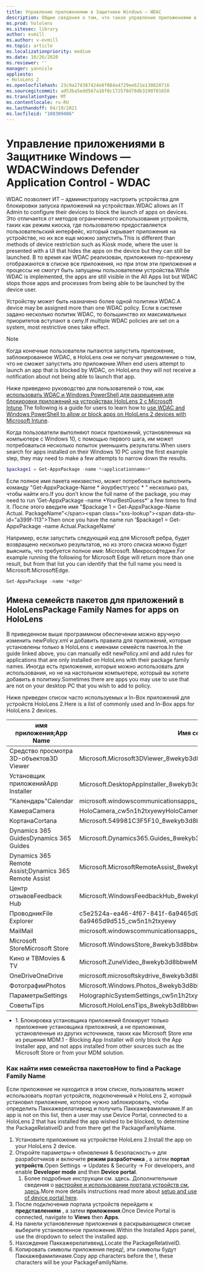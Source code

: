 ```yaml
---
title: Управление приложениями в Защитнике Windows — WDAC
description: Общие сведения о том, что такое управление приложениями в Защитнике Windows и как его использовать для управления устройствами в смешанной реальности HoloLens.
ms.prod: hololens
ms.sitesec: library
author: evmill
ms.author: v-evmill
ms.topic: article
ms.localizationpriority: medium
ms.date: 10/26/2020
ms.reviewer: ''
manager: yannisle
appliesto:
- HoloLens 2
ms.openlocfilehash: 23c9a274387424e8f084a4729ee621e130820716
ms.sourcegitcommit: ad53ba5edd567a18f0c172578d78db3190701650
ms.translationtype: MT
ms.contentlocale: ru-RU
ms.lasthandoff: 04/19/2021
ms.locfileid: "108309406"
---
```

# <a name="windows-defender-application-control---wdac"></a><span data-ttu-id="a399f-103">Управление приложениями в Защитнике Windows — WDAC</span><span class="sxs-lookup"><span data-stu-id="a399f-103">Windows Defender Application Control - WDAC</span></span>

<span data-ttu-id="a399f-104">WDAC позволяет ИТ – администратору настроить устройства для блокировки запуска приложений на устройствах.</span><span class="sxs-lookup"><span data-stu-id="a399f-104">WDAC allows an IT Admin to configure their devices to block the launch of apps on devices.</span></span> <span data-ttu-id="a399f-105">Это отличается от методов ограниченного использования устройств, таких как режим киоска, где пользователю предоставляется пользовательский интерфейс, который скрывает приложения на устройстве, но их все еще можно запустить.</span><span class="sxs-lookup"><span data-stu-id="a399f-105">This is different than methods of device restriction such as Kiosk mode, where  the user is presented with a UI that hides the apps on the device but they can still be launched.</span></span> <span data-ttu-id="a399f-106">В то время как WDAC реализован, приложения по-прежнему отображаются в списке все приложения, но при этом эти приложения и процессы не смогут быть запущены пользователем устройства.</span><span class="sxs-lookup"><span data-stu-id="a399f-106">While WDAC is implemented, the apps are still visible in the All Apps list but WDAC stops those apps and processes from being able to be launched by the device user.</span></span>

<span data-ttu-id="a399f-107">Устройству может быть назначено более одной политики WDAC.</span><span class="sxs-lookup"><span data-stu-id="a399f-107">A device may be assigned more than one WDAC policy.</span></span> <span data-ttu-id="a399f-108">Если в системе задано несколько политик WDAC, то большинство их максимальных приоритетов вступают в силу.</span><span class="sxs-lookup"><span data-stu-id="a399f-108">If multiple WDAC policies are set on a system, most restrictive ones take effect.</span></span> 

> [!NOTE]
> <span data-ttu-id="a399f-109">Когда конечные пользователи пытаются запустить приложение, заблокированное WDAC, в HoloLens они не получат уведомление о том, что не сможет запустить это приложение.</span><span class="sxs-lookup"><span data-stu-id="a399f-109">When end users attempt to launch an app that is blocked by WDAC, on HoloLens they will not receive a notification about not being able to launch that app.</span></span>

<span data-ttu-id="a399f-110">Ниже приведено руководство для пользователей о том, как [использовать WDAC и Windows PowerShell для разрешения или блокировки приложений на устройствах HoloLens 2 с Microsoft Intune](https://docs.microsoft.com/mem/intune/configuration/custom-profile-hololens).</span><span class="sxs-lookup"><span data-stu-id="a399f-110">The following is a guide for users to learn how to [use WDAC and Windows PowerShell to allow or block apps on HoloLens 2 devices with Microsoft Intune](https://docs.microsoft.com/mem/intune/configuration/custom-profile-hololens).</span></span>

<span data-ttu-id="a399f-111">Когда пользователи выполняют поиск приложений, установленных на компьютере с Windows 10, с помощью первого шага, им может потребоваться несколько попыток уменьшить результаты.</span><span class="sxs-lookup"><span data-stu-id="a399f-111">When users search for apps installed on their Windows 10 PC using the first example step, they may need to make a few attempts to narrow down the results.</span></span>

```powershell
$package1 = Get-AppxPackage -name *<applicationname>*
``` 

<span data-ttu-id="a399f-112">Если полное имя пакета неизвестно, может потребоваться выполнить команду "Get-AppxPackage-Name \* йоурбестгуесс \* " несколько раз, чтобы найти его.</span><span class="sxs-lookup"><span data-stu-id="a399f-112">If you don’t know the full name of the package, you may need to run ‘Get-AppxPackage -name \*YourBestGuess\*’ a few times to find it.</span></span> <span data-ttu-id="a399f-113">После этого введите имя "$package 1 = Get-AppxPackage-Name Actual. PackageName"</span><span class="sxs-lookup"><span data-stu-id="a399f-113">Then once you have the name run ‘$package1 = Get-AppxPackage -name Actual.PackageName‘</span></span>

<span data-ttu-id="a399f-114">Например, если запустить следующий код для Microsoft ребра, будет возвращено несколько результатов, но из этого списка можно будет выяснить, что требуется полное имя: Microsoft. Микрософтедже.</span><span class="sxs-lookup"><span data-stu-id="a399f-114">For example running the following for Microsoft Edge will return more than one result, but from that list you can identify that the full name you need is Microsoft.MicrosoftEdge.</span></span>

```powershell
Get-AppxPackage -name *edge*
``` 

## <a name="package-family-names-for-apps-on-hololens"></a><span data-ttu-id="a399f-115">Имена семейств пакетов для приложений в HoloLens</span><span class="sxs-lookup"><span data-stu-id="a399f-115">Package Family Names for apps on HoloLens</span></span>

<span data-ttu-id="a399f-116">В приведенном выше программном обеспечении можно вручную изменить newPolicy.xml и добавить правила для приложений, которые установлены только в HoloLens с именами семейств пакетов.</span><span class="sxs-lookup"><span data-stu-id="a399f-116">In the guide linked above, you can manually edit newPolicy.xml and add rules for applications that are only installed on HoloLens with their package family names.</span></span> <span data-ttu-id="a399f-117">Иногда есть приложения, которые можно использовать для использования, но не на настольном компьютере, который вы хотите добавить в политику.</span><span class="sxs-lookup"><span data-stu-id="a399f-117">Sometimes there are apps you may use to use that are not on your desktop PC that you wish to add to policy.</span></span>

<span data-ttu-id="a399f-118">Ниже приведен список часто используемых и In-Box приложений для устройств HoloLens 2.</span><span class="sxs-lookup"><span data-stu-id="a399f-118">Here is a list of commonly used and In-Box apps for HoloLens 2 devices.</span></span>

| <span data-ttu-id="a399f-119">имя приложения;</span><span class="sxs-lookup"><span data-stu-id="a399f-119">App Name</span></span>                   | <span data-ttu-id="a399f-120">Имя семейства пакетов</span><span class="sxs-lookup"><span data-stu-id="a399f-120">Package Family Name</span></span>                                |
|----------------------------|----------------------------------------------------|
| <span data-ttu-id="a399f-121">Средство просмотра 3D-объектов</span><span class="sxs-lookup"><span data-stu-id="a399f-121">3D Viewer</span></span>                  | <span data-ttu-id="a399f-122">Microsoft.Microsoft3DViewer_8wekyb3d8bbwe</span><span class="sxs-lookup"><span data-stu-id="a399f-122">Microsoft.Microsoft3DViewer_8wekyb3d8bbwe</span></span>          |
| <span data-ttu-id="a399f-123">Установщик приложений</span><span class="sxs-lookup"><span data-stu-id="a399f-123">App Installer</span></span>              | <span data-ttu-id="a399f-124">Microsoft.DesktopAppInstaller_8wekyb3d8bbwe <sup>1</sup></span><span class="sxs-lookup"><span data-stu-id="a399f-124">Microsoft.DesktopAppInstaller_8wekyb3d8bbwe <sup>1</sup></span></span>         |
| <span data-ttu-id="a399f-125">"Календарь"</span><span class="sxs-lookup"><span data-stu-id="a399f-125">Calendar</span></span>                   | <span data-ttu-id="a399f-126">microsoft.windowscommunicationsapps_8wekyb3d8bbwe</span><span class="sxs-lookup"><span data-stu-id="a399f-126">microsoft.windowscommunicationsapps_8wekyb3d8bbwe</span></span>  |
| <span data-ttu-id="a399f-127">Камера</span><span class="sxs-lookup"><span data-stu-id="a399f-127">Camera</span></span>                     | <span data-ttu-id="a399f-128">HoloCamera_cw5n1h2txyewy</span><span class="sxs-lookup"><span data-stu-id="a399f-128">HoloCamera_cw5n1h2txyewy</span></span>                           |
| <span data-ttu-id="a399f-129">Кортана</span><span class="sxs-lookup"><span data-stu-id="a399f-129">Cortana</span></span>                    | <span data-ttu-id="a399f-130">Microsoft.549981C3F5F10_8wekyb3d8bbwe</span><span class="sxs-lookup"><span data-stu-id="a399f-130">Microsoft.549981C3F5F10_8wekyb3d8bbwe</span></span>              |
| <span data-ttu-id="a399f-131">Dynamics 365 Guides</span><span class="sxs-lookup"><span data-stu-id="a399f-131">Dynamics 365 Guides</span></span>        | <span data-ttu-id="a399f-132">Microsoft.Dynamics365.Guides_8wekyb3d8bbwe</span><span class="sxs-lookup"><span data-stu-id="a399f-132">Microsoft.Dynamics365.Guides_8wekyb3d8bbwe</span></span>         |
| <span data-ttu-id="a399f-133">Dynamics 365 Remote Assist;</span><span class="sxs-lookup"><span data-stu-id="a399f-133">Dynamics 365 Remote Assist</span></span> | <span data-ttu-id="a399f-134">Microsoft.MicrosoftRemoteAssist_8wekyb3d8bbwe</span><span class="sxs-lookup"><span data-stu-id="a399f-134">Microsoft.MicrosoftRemoteAssist_8wekyb3d8bbwe</span></span>      |
| <span data-ttu-id="a399f-135">Центр отзывов</span><span class="sxs-lookup"><span data-stu-id="a399f-135">Feedback Hub</span></span>               | <span data-ttu-id="a399f-136">Microsoft.WindowsFeedbackHub_8wekyb3d8bbwe</span><span class="sxs-lookup"><span data-stu-id="a399f-136">Microsoft.WindowsFeedbackHub_8wekyb3d8bbwe</span></span>         |
| <span data-ttu-id="a399f-137">Проводник</span><span class="sxs-lookup"><span data-stu-id="a399f-137">File Explorer</span></span>              | <span data-ttu-id="a399f-138">c5e2524a-ea46-4f67-841f-6a9465d9d515_cw5n1h2txyewy</span><span class="sxs-lookup"><span data-stu-id="a399f-138">c5e2524a-ea46-4f67-841f-6a9465d9d515_cw5n1h2txyewy</span></span> |
| <span data-ttu-id="a399f-139">Mail</span><span class="sxs-lookup"><span data-stu-id="a399f-139">Mail</span></span>                       | <span data-ttu-id="a399f-140">microsoft.windowscommunicationsapps_8wekyb3d8bbwe</span><span class="sxs-lookup"><span data-stu-id="a399f-140">microsoft.windowscommunicationsapps_8wekyb3d8bbwe</span></span>  |
| <span data-ttu-id="a399f-141">Microsoft Store</span><span class="sxs-lookup"><span data-stu-id="a399f-141">Microsoft Store</span></span>            | <span data-ttu-id="a399f-142">Microsoft.WindowsStore_8wekyb3d8bbwe</span><span class="sxs-lookup"><span data-stu-id="a399f-142">Microsoft.WindowsStore_8wekyb3d8bbwe</span></span>               |
| <span data-ttu-id="a399f-143">Кино и ТВ</span><span class="sxs-lookup"><span data-stu-id="a399f-143">Movies & TV</span></span>                | <span data-ttu-id="a399f-144">Microsoft.ZuneVideo_8wekyb3d8bbwe</span><span class="sxs-lookup"><span data-stu-id="a399f-144">Microsoft.ZuneVideo_8wekyb3d8bbwe</span></span>                  |
| <span data-ttu-id="a399f-145">OneDrive</span><span class="sxs-lookup"><span data-stu-id="a399f-145">OneDrive</span></span>                   | <span data-ttu-id="a399f-146">microsoft.microsoftskydrive_8wekyb3d8bbwe</span><span class="sxs-lookup"><span data-stu-id="a399f-146">microsoft.microsoftskydrive_8wekyb3d8bbwe</span></span>          |
| <span data-ttu-id="a399f-147">Фотографии</span><span class="sxs-lookup"><span data-stu-id="a399f-147">Photos</span></span>                     | <span data-ttu-id="a399f-148">Microsoft.Windows.Photos_8wekyb3d8bbwe</span><span class="sxs-lookup"><span data-stu-id="a399f-148">Microsoft.Windows.Photos_8wekyb3d8bbwe</span></span>             |
| <span data-ttu-id="a399f-149">Параметры</span><span class="sxs-lookup"><span data-stu-id="a399f-149">Settings</span></span>                   | <span data-ttu-id="a399f-150">HolographicSystemSettings_cw5n1h2txyewy</span><span class="sxs-lookup"><span data-stu-id="a399f-150">HolographicSystemSettings_cw5n1h2txyewy</span></span>            |
| <span data-ttu-id="a399f-151">Советы</span><span class="sxs-lookup"><span data-stu-id="a399f-151">Tips</span></span>                       | <span data-ttu-id="a399f-152">Microsoft.HoloLensTips_8wekyb3d8bbwe</span><span class="sxs-lookup"><span data-stu-id="a399f-152">Microsoft.HoloLensTips_8wekyb3d8bbwe</span></span>               |

- <span data-ttu-id="a399f-153">1. Блокировка установщика приложений блокирует только приложение установщика приложений, а не приложения, установленные из других источников, таких как Microsoft Store или из решения MDM.</span><span class="sxs-lookup"><span data-stu-id="a399f-153">1 - Blocking App Installer will only block the App Installer app, and not apps installed from other sources such as the Microsoft Store or from your MDM solution.</span></span>

### <a name="how-to-find-a-package-family-name"></a><span data-ttu-id="a399f-154">Как найти имя семейства пакетов</span><span class="sxs-lookup"><span data-stu-id="a399f-154">How to find a Package Family Name</span></span>

<span data-ttu-id="a399f-155">Если приложение не находится в этом списке, пользователь может использовать портал устройств, подключенный к HoloLens 2, который установил приложение, которое нужно заблокировать, чтобы определить Паккажерелативеид и получить Паккажефамилинаме.</span><span class="sxs-lookup"><span data-stu-id="a399f-155">If an app is not on this list, then a user may use Device Portal, connected to a HoloLens 2 that has installed the app wished to be blocked, to determine the PackageRelativeID and from there get the PackageFamilyName.</span></span>

1. <span data-ttu-id="a399f-156">Установите приложение на устройстве HoloLens 2.</span><span class="sxs-lookup"><span data-stu-id="a399f-156">Install the app on your HoloLens 2 device.</span></span> 
1. <span data-ttu-id="a399f-157">Откройте параметры-> обновления & безопасность-> для разработчиков и включите **режим разработчика** , а затем **портал устройств**.</span><span class="sxs-lookup"><span data-stu-id="a399f-157">Open Settings -> Updates & Security -> For developers, and enable **Developer mode** and then **Device portal**.</span></span> 
    1. <span data-ttu-id="a399f-158">Более подробные инструкции см. здесь. Дополнительные сведения о [настройке и использовании портала устройств см. здесь](https://docs.microsoft.com/windows/mixed-reality/develop/platform-capabilities-and-apis/using-the-windows-device-portal).</span><span class="sxs-lookup"><span data-stu-id="a399f-158">More more details instructions read more about [setup and use of device portal here](https://docs.microsoft.com/windows/mixed-reality/develop/platform-capabilities-and-apis/using-the-windows-device-portal).</span></span>
1. <span data-ttu-id="a399f-159">После подключения портала устройств перейдите к **представлениям** , а затем **приложения**.</span><span class="sxs-lookup"><span data-stu-id="a399f-159">Once Device Portal is connected, navigate to **Views** then **Apps**.</span></span> 
1. <span data-ttu-id="a399f-160">На панели установленные приложения в раскрывающемся списке выберите установленное приложение.</span><span class="sxs-lookup"><span data-stu-id="a399f-160">Within the Installed Apps panel, use the dropdown to select the installed app.</span></span> 
1. <span data-ttu-id="a399f-161">Нахождение Паккажерелативеид.</span><span class="sxs-lookup"><span data-stu-id="a399f-161">Locate the PackageRelativeID.</span></span> 
1. <span data-ttu-id="a399f-162">Копировать символы приложения перед!, эти символы будут Паккажефамилинаме.</span><span class="sxs-lookup"><span data-stu-id="a399f-162">Copy app characters before the !, these characters will be your PackageFamilyName.</span></span>


